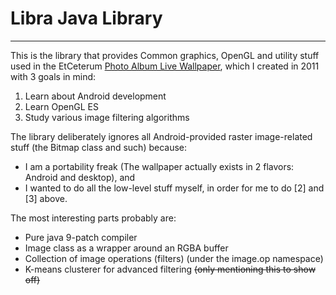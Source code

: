 # Libra Java Library
---

This is the library that provides Common graphics, OpenGL and utility stuff used in the EtCeterum [Photo Album Live Wallpaper](https://play.google.com/store/apps/details?id=etceterum.android.lwp.photoalbum),
which I created in 2011 with 3 goals in mind:

1. Learn about Android development
2. Learn OpenGL ES
3. Study various image filtering algorithms

The library deliberately ignores all Android-provided raster image-related stuff (the Bitmap class and such) because:

* I am a portability freak (The wallpaper actually exists in 2 flavors: Android and desktop), and 
* I wanted to do all the low-level stuff myself, in order for me to do [2] and [3] above. 

The most interesting parts probably are:
* Pure java 9-patch compiler
* Image class as a wrapper around an RGBA buffer
* Collection of image operations (filters) (under the image.op namespace)
* K-means clusterer for advanced filtering ~~(only mentioning this to show off)~~
